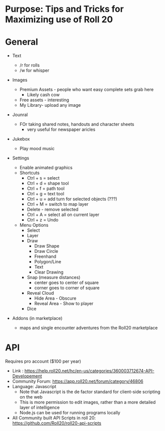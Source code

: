 # Purpose: Tips and Tricks for Maximizing use of Roll 20

# General 
* Text
   * /r for rolls
   * /w for whisper 
   
* Images
   * Premium Assets - people who want easy complete sets grab here
      * Likely cash cow
   * Free assets - interesting
   * My Library- upload any image 
   
   
* Jounral
   * FOr taking shared notes, handouts and character sheets 
       * very useful for newspaper aricles
   
* Jukebox
   * Play mood music 
   
* Settings
   * Enable animated graphics 
   * Shortcuts
      * Ctrl + s = select
      * Ctrl + d = shape tool
      * Ctrl + f = path tool
      * Ctrl + g = text tool
      * Ctrl + u = add turn for selected objects (???)
      * Ctrl + M = switch to map layer
      * Delete - remove selected
      * Ctrl + A = select all on current layer
      * Ctrl + z = Undo
   * Menu Options
      * Select
      * Layer
      * Draw
          * Draw Shape
          * Draw Circle
          * Freenhand 
          * Polygon/Line
          * Text
          * Clear Drawing
      * Snap (measure distances)
          * center goes to center of square
          * corner goes to corner of square 
      * Reveal Cloud
          * Hide Area - Obscure
          * Reveal Area - Show to player 
      * Dice 
          
          
* Addons (in marketplace)
    * maps and single encounter adventures from the Roll20 marketplace

# API 
Requires pro account ($100 per year)
* Link : https://help.roll20.net/hc/en-us/categories/360003712674-API-Developement
* Community Forum: https://app.roll20.net/forum/category/46806
* Language: Javascript
    * Note that Javascript is the de factor standard for client-side scripting on the web
    * This is more permission to edit images, rather than a more detailed layer of intelligence
    * Node.js can be used for running programs locally
* All Community built API Scripts in roll 20: https://github.com/Roll20/roll20-api-scripts